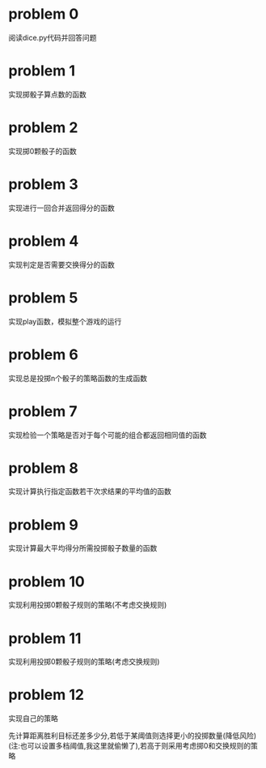 
# problem 0
阅读dice.py代码并回答问题

# problem 1
实现掷骰子算点数的函数

# problem 2
实现掷0颗骰子的函数

# problem 3
实现进行一回合并返回得分的函数

# problem 4
实现判定是否需要交换得分的函数

# problem 5
实现play函数，模拟整个游戏的运行

# problem 6 
实现总是投掷n个骰子的策略函数的生成函数

# problem 7
实现检验一个策略是否对于每个可能的组合都返回相同值的函数

# problem 8
实现计算执行指定函数若干次求结果的平均值的函数

# problem 9
实现计算最大平均得分所需投掷骰子数量的函数

# problem 10
实现利用投掷0颗骰子规则的策略(不考虑交换规则)

# problem 11
实现利用投掷0颗骰子规则的策略(考虑交换规则)

# problem 12
实现自己的策略

先计算距离胜利目标还差多少分,若低于某阈值则选择更小的投掷数量(降低风险)(注:也可以设置多档阈值,我这里就偷懒了),若高于则采用考虑掷0和交换规则的策略
